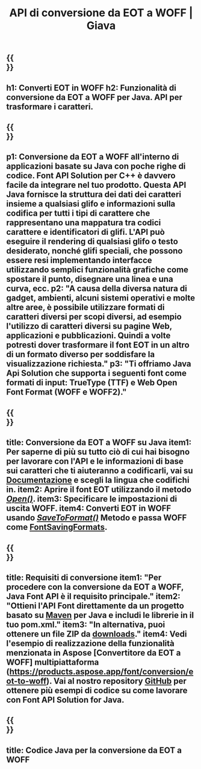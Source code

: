 ﻿---
translation: true
template: /_templates/conversion-child-java.md
title: API di conversione da EOT a WOFF | Giava
description: Converti EOT in WOFF utilizzando l'API Java su Windows e Linux. Integra questa funzionalità di conversione dei caratteri EOT in WOFF nativa nella tua soluzione.
keywords: eot a woff java api, eot2woff java soluzione, eot a woff java
url: /java/conversion/eot-to-woff/
family: font
platformtag: java
feature: conversion
otherformats: TTF WOFF2
---


{{<section banner>}}
---
h1: Converti EOT in WOFF
h2: Funzionalità di conversione da EOT a WOFF per Java. API per trasformare i caratteri.
---

{{<section overview>}}
---
p1: Conversione da EOT a WOFF all'interno di applicazioni basate su Java con poche righe di codice. Font API Solution per С++ è davvero facile da integrare nel tuo prodotto. Questa API Java fornisce la struttura dei dati dei caratteri insieme a qualsiasi glifo e informazioni sulla codifica per tutti i tipi di carattere che rappresentano una mappatura tra codici carattere e identificatori di glifi. L'API può eseguire il rendering di qualsiasi glifo o testo desiderato, nonché glifi speciali, che possono essere resi implementando interfacce utilizzando semplici funzionalità grafiche come spostare il punto, disegnare una linea e una curva, ecc.
p2: "A causa della diversa natura di gadget, ambienti, alcuni sistemi operativi e molte altre aree, è possibile utilizzare formati di caratteri diversi per scopi diversi, ad esempio l'utilizzo di caratteri diversi su pagine Web, applicazioni e pubblicazioni. Quindi a volte potresti dover trasformare il font EOT in un altro di un formato diverso per soddisfare la visualizzazione richiesta."
p3: "Ti offriamo Java Api Solution che supporta i seguenti font come formati di input: TrueType (TTF) e Web Open Font Format (WOFF e WOFF2)."
---

{{<section feature1>}}
---
title: Conversione da EOT a WOFF su Java
item1: Per saperne di più su tutto ciò di cui hai bisogno per lavorare con l'API e le informazioni di base sui caratteri che ti aiuteranno a codificarli, vai su [Documentazione](https://docs.aspose.com/font/) e scegli la lingua che codifichi in.
item2: Aprire il font EOT utilizzando il metodo [*Open()*](https://reference.aspose.com/font/java/com.aspose.font/Font#open-com.aspose.font.FontDefinition-).
item3: Specificare le impostazioni di uscita WOFF.
item4: Converti EOT in WOFF usando [*SaveToFormat()*](https://reference.aspose.com/font/java/com.aspose.font/Font#saveToFormat-java.io.OutputStream-com.aspose.font.FontSavingFormats-) Metodo e passa WOFF come [FontSavingFormats](https://reference.aspose.com/font/java/com.aspose.font/FontSavingFormats).
---

{{<section feature2>}}
---
title: Requisiti di conversione
item1: "Per procedere con la conversione da EOT a WOFF, Java Font API è il requisito principale."
item2: "Ottieni l'API Font direttamente da un progetto basato su [Maven](https://repository.aspose.com/webapp/#/artifacts/browse/tree/General/repo/com/aspose/aspose-font) per Java e includi le librerie in il tuo pom.xml."
item3: "In alternativa, puoi ottenere un file ZIP da [downloads](https://downloads.aspose.com/font/java)."
item4: Vedi l'esempio di realizzazione della funzionalità menzionata in Aspose [Convertitore da EOT a WOFF] multipiattaforma (https://products.aspose.app/font/conversion/eot-to-woff). Vai al nostro repository [GitHub](https://github.com/aspose-font/Aspose.Font-Documentation/tree/master/java-examples) per ottenere più esempi di codice su come lavorare con Font API Solution for Java.
---

{{<section codeexample>}}
---
title: Codice Java per la conversione da EOT a WOFF
---
